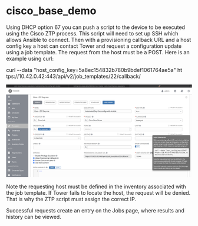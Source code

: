 # cisco_base_demo

Using DHCP option 67 you can push a script to the device to be executed using the Cisco ZTP process. This script will need to set up SSH which allows Ansible to connect. Then with a provisioning callback URL and a host config key a host can contact Tower and request a configuration update using a job template. The request from the host must be a POST. Here is an example using curl:

curl --data "host_config_key=5a8ec154832b780b9bdef1061764ae5a" ht&#8203;tps://10.42.0.42:443/api/v2/job_templates/22/callback/

![callback][1]

Note the requesting host must be defined in the inventory associated with the job template. If Tower fails to locate the host, the request will be denied. That is why the ZTP script must assign the correct IP.

Successful requests create an entry on the Jobs page, where results and history can be viewed.




[1]: readme_pics/callback.jpg
